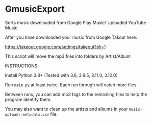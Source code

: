 # GmusicExport
Sorts music downloaded from Google Play Music/ Uploaded YouTube Music. 


After you have downloaded your music from Google Takout here:

https://takeout.google.com/settings/takeout?pli=1

This script will move the mp3 files into folders by Artist/Album


INSTRUCTIONS:

Install Python 3.8+ (Tested with 3.8, 3.9.5, 3.11.0, 3.12.0)

Run <code>main.py</code> at least twice. Each run through will catch more files. 

Between runs, you can add mp3 tags to the remaining files to help the program identify them. 

You may also want to clean up the artists and albums in your <code>music-uploads-metadata.csv</code> file.
